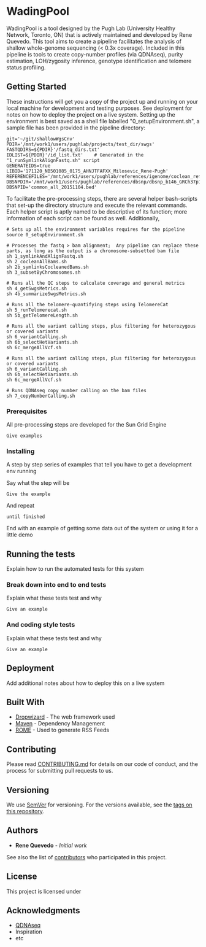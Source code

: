 # WadingPool

WadingPool is a tool designed by the Pugh Lab (University Healthy Network, Toronto, ON) that is actively maintained and developed by Rene Quevedo.  This tool aims to create a pipeline facilitates the analysis of shallow whole-genome sequencing (< 0.3x coverage).  Included in this pipeline is tools to create copy-number profiles (via QDNAseq), purity estimation, LOH/zygosity inference, genotype identification and telomere status profiling.


## Getting Started

These instructions will get you a copy of the project up and running on your local machine for development and testing purposes. See deployment for notes on how to deploy the project on a live system.
Setting up the environment is best saved as a shell file labelled "0_setupEnvironment.sh", a sample file has been provided in the pipeline directory:
```
git='~/git/shallowWgsCnv'
PDIR='/mnt/work1/users/pughlab/projects/test_dir/swgs'
FASTQDIRS=${PDIR}'/fastq_dirs.txt'
IDLIST=${PDIR}'/id_list.txt'    # Generated in the "1_runSymlinkAlignFastq.sh" script
GENERATEIDS=true
LIBID='171120_NB501085_0175_AHNJTFAFXX_Milosevic_Rene-Pugh'
REFERENCEFILES='/mnt/work1/users/pughlab/references/igenome/coclean_reference_files.sh'
DBSNPDIR='/mnt/work1/users/pughlab/references/dbsnp/dbsnp_b146_GRCh37p13/common/bed'
DBSNPID='common_all_20151104.bed'
```

To facilitate the pre-processing steps, there are several helper bash-scripts that set-up the directory structure and execute the relevant commands.  Each helper script is aptly named to be descriptive of its function; more information of each script can be found as well.  Additionally, 
```
# Sets up all the environment variables requires for the pipeline
source 0_setupEnvironment.sh

# Processes the fastq > bam alignment;  Any pipeline can replace these parts, as long as the output is a chromosome-subsetted bam file
sh 1_symlinkAndAlignFastq.sh
sh 2_cocleanAllBams.sh
sh 2b_symlinksCocleanedBams.sh
sh 3_subsetByChromosomes.sh

# Runs all the QC steps to calculate coverage and general metrics
sh 4_getSwgsMetrics.sh
sh 4b_summarizeSwgsMetrics.sh

# Runs all the telomere-quantifying steps using TelomereCat
sh 5_runTelomerecat.sh
sh 5b_getTelomereLength.sh

# Runs all the variant calling steps, plus filtering for heterozygous or covered variants
sh 6_variantCalling.sh
sh 6b_selectHetVariants.sh
sh 6c_mergeAllVcf.sh

# Runs all the variant calling steps, plus filtering for heterozygous or covered variants
sh 6_variantCalling.sh
sh 6b_selectHetVariants.sh
sh 6c_mergeAllVcf.sh

# Runs QDNAseq copy number calling on the bam files
sh 7_copyNumberCalling.sh

```

### Prerequisites

All pre-processing steps are developed for the Sun Grid Engine

```
Give examples
```

### Installing

A step by step series of examples that tell you have to get a development env running

Say what the step will be

```
Give the example
```

And repeat

```
until finished
```

End with an example of getting some data out of the system or using it for a little demo

## Running the tests

Explain how to run the automated tests for this system

### Break down into end to end tests

Explain what these tests test and why

```
Give an example
```

### And coding style tests

Explain what these tests test and why

```
Give an example
```

## Deployment

Add additional notes about how to deploy this on a live system

## Built With

* [Dropwizard](http://www.dropwizard.io/1.0.2/docs/) - The web framework used
* [Maven](https://maven.apache.org/) - Dependency Management
* [ROME](https://rometools.github.io/rome/) - Used to generate RSS Feeds

## Contributing

Please read [CONTRIBUTING.md](https://gist.github.com/PurpleBooth/b24679402957c63ec426) for details on our code of conduct, and the process for submitting pull requests to us.

## Versioning

We use [SemVer](http://semver.org/) for versioning. For the versions available, see the [tags on this repository](https://github.com/your/project/tags). 

## Authors

* **Rene Quevedo** - *Initial work* 

See also the list of [contributors](https://github.com/your/project/contributors) who participated in this project.

## License

This project is licensed under 

## Acknowledgments

* [QDNAseq](https://github.com/your/project/contributors)
* Inspiration
* etc

